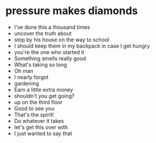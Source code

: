 # pressure makes diamonds

* I've done this a thousand times
* uncover the truth about
* stop by his house on the way to school
* I should keep them in my backpack in case I get hungry
* you're the one who started it
* Something smells really good
* What's taking so long
* Oh man
* I nearly forgot
* gardening
* Earn a little extra money
* shouldn't you get going?
* up on the third floor
* Good to see you
* That's the spirit!
* Do whatever it takes
* let's get this over with
* I just wanted to say that